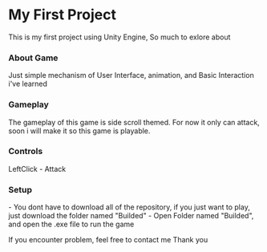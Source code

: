 <h1>My First Project</h1>

<p>
  This is my first project using Unity Engine, So much to exlore about
</p>
  
<h3>About Game</h3>
Just simple mechanism of User Interface, animation, and Basic Interaction i've learned

<h3>Gameplay</h3>
The gameplay of this game is side scroll themed. For now it only can attack, soon i will make it so this game is playable.

<h3>Controls</h3>
LeftClick - Attack

<h3>Setup</h3>
- You dont have to download all of the repository, if you just want to play, just download the folder named "Builded"
- Open Folder named "Builded", and open the .exe file to run the game

If you encounter problem, feel free to contact me
Thank you
